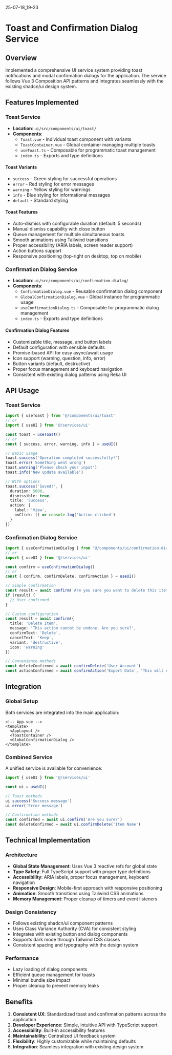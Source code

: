 25-07-18_19-23

# Toast and Confirmation Dialog Service

## Overview
Implemented a comprehensive UI service system providing toast notifications and modal confirmation dialogs for the application. The service follows Vue 3 Composition API patterns and integrates seamlessly with the existing shadcn/ui design system.

## Features Implemented

### Toast Service
- **Location**: `ui/src/components/ui/toast/`
- **Components**:
  - `Toast.vue` - Individual toast component with variants
  - `ToastContainer.vue` - Global container managing multiple toasts
  - `useToast.ts` - Composable for programmatic toast management
  - `index.ts` - Exports and type definitions

#### Toast Variants
- `success` - Green styling for successful operations
- `error` - Red styling for error messages
- `warning` - Yellow styling for warnings
- `info` - Blue styling for informational messages
- `default` - Standard styling

#### Toast Features
- Auto-dismiss with configurable duration (default: 5 seconds)
- Manual dismiss capability with close button
- Queue management for multiple simultaneous toasts
- Smooth animations using Tailwind transitions
- Proper accessibility (ARIA labels, screen reader support)
- Action buttons support
- Responsive positioning (top-right on desktop, top on mobile)

### Confirmation Dialog Service
- **Location**: `ui/src/components/ui/confirmation-dialog/`
- **Components**:
  - `ConfirmationDialog.vue` - Reusable confirmation dialog component
  - `GlobalConfirmationDialog.vue` - Global instance for programmatic usage
  - `useConfirmationDialog.ts` - Composable for programmatic dialog management
  - `index.ts` - Exports and type definitions

#### Confirmation Dialog Features
- Customizable title, message, and button labels
- Default configuration with sensible defaults
- Promise-based API for easy async/await usage
- Icon support (warning, question, info, error)
- Button variants (default, destructive)
- Proper focus management and keyboard navigation
- Consistent with existing dialog patterns using Reka UI

## API Usage

### Toast Service
```typescript
import { useToast } from '@/components/ui/toast'
// or
import { useUI } from '@/services/ui'

const toast = useToast()
// or
const { success, error, warning, info } = useUI()

// Basic usage
toast.success('Operation completed successfully!')
toast.error('Something went wrong')
toast.warning('Please check your input')
toast.info('New update available')

// With options
toast.success('Saved!', {
  duration: 5000,
  dismissible: true,
  title: 'Success',
  action: {
    label: 'View',
    onClick: () => console.log('Action clicked')
  }
})
```

### Confirmation Dialog Service
```typescript
import { useConfirmationDialog } from '@/components/ui/confirmation-dialog'
// or
import { useUI } from '@/services/ui'

const confirm = useConfirmationDialog()
// or
const { confirm, confirmDelete, confirmAction } = useUI()

// Simple confirmation
const result = await confirm('Are you sure you want to delete this item?')
if (result) {
  // User confirmed
}

// Custom configuration
const result = await confirm({
  title: 'Delete Item',
  message: 'This action cannot be undone. Are you sure?',
  confirmText: 'Delete',
  cancelText: 'Keep',
  variant: 'destructive',
  icon: 'warning'
})

// Convenience methods
const deleteConfirmed = await confirmDelete('User Account')
const actionConfirmed = await confirmAction('Export Data', 'This will export all user data to CSV.')
```

## Integration

### Global Setup
Both services are integrated into the main application:

```vue
<!-- App.vue -->
<template>
  <AppLayout />
  <ToastContainer />
  <GlobalConfirmationDialog />
</template>
```

### Combined Service
A unified service is available for convenience:

```typescript
import { useUI } from '@/services/ui'

const ui = useUI()

// Toast methods
ui.success('Success message')
ui.error('Error message')

// Confirmation methods
const confirmed = await ui.confirm('Are you sure?')
const deleteConfirmed = await ui.confirmDelete('Item Name')
```

## Technical Implementation

### Architecture
- **Global State Management**: Uses Vue 3 reactive refs for global state
- **Type Safety**: Full TypeScript support with proper type definitions
- **Accessibility**: ARIA labels, proper focus management, keyboard navigation
- **Responsive Design**: Mobile-first approach with responsive positioning
- **Animation**: Smooth transitions using Tailwind CSS animations
- **Memory Management**: Proper cleanup of timers and event listeners

### Design Consistency
- Follows existing shadcn/ui component patterns
- Uses Class Variance Authority (CVA) for consistent styling
- Integrates with existing button and dialog components
- Supports dark mode through Tailwind CSS classes
- Consistent spacing and typography with the design system

### Performance
- Lazy loading of dialog components
- Efficient queue management for toasts
- Minimal bundle size impact
- Proper cleanup to prevent memory leaks

## Benefits
1. **Consistent UX**: Standardized toast and confirmation patterns across the application
2. **Developer Experience**: Simple, intuitive API with TypeScript support
3. **Accessibility**: Built-in accessibility features
4. **Maintainability**: Centralized UI feedback system
5. **Flexibility**: Highly customizable while maintaining defaults
6. **Integration**: Seamless integration with existing design system
